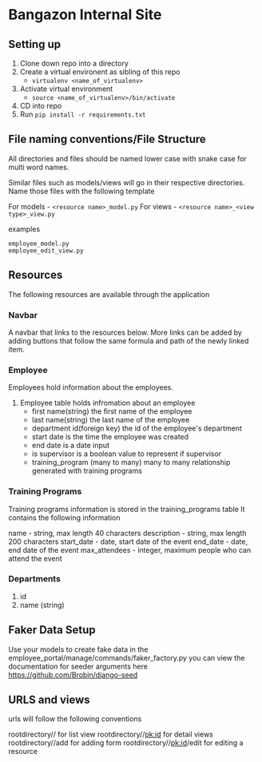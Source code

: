 # Bangazon Internal Site

## Setting up

1. Clone down repo into a directory
1. Create a virtual environent as sibling of this repo
   - `virtualenv <name_of_virtualenv>`
1. Activate virtual environment
   - `source <name_of_virtualenv>/bin/activate`
1. CD into repo
1. Run `pip install -r requirements.txt`

## File naming conventions/File Structure

All directories and files should be named lower case with snake case for multi word names.

Similar files such as models/views will go in their respective directories. Name those files with the following template

For models - `<resource name>_model.py`
For views - `<resource name>_<view type>_view.py`

examples
```
employee_model.py
employee_edit_view.py
```

## Resources

The following resources are available through the application

### Navbar
A navbar that links to the resources below. More links can be added by adding buttons that follow the same formula and path of the newly linked item.

### Employee
Employees hold information about the employees.

1. Employee table holds infromation about an employee
    - first name(string) the first name of the employee
    - last name(string) the last name of the employee
    - department id(foreign key) the id of the employee's department
    - start date is the time the employee was created
    - end date is a date input
    - is supervisor is a boolean value to represent if supervisor
    - training_program (many to many) many to many relationship generated with training programs

### Training Programs
Training programs information is stored in the training_programs table
It contains the following information

name - string, max length 40 characters
description - string, max length 200 characters
start_date - date, start date of the event
end_date - date, end date of the event
max_attendees - integer, maximum people who can attend the event

### Departments
1. id
1. name (string)


## Faker Data Setup
Use your models to create fake data in the employee_portal/manage/commands/faker_factory.py
you can view the documentation for seeder arguments here
https://github.com/Brobin/django-seed


## URLS and views

urls will follow the following conventions

rootdirectory/<resource name>/ for list view
rootdirectory/<resource name>/<pk:id> for detail views
rootdirectory/<resource name>/add for adding form
rootdirectory/<resource name>/<pk:id>/edit for editing a resource